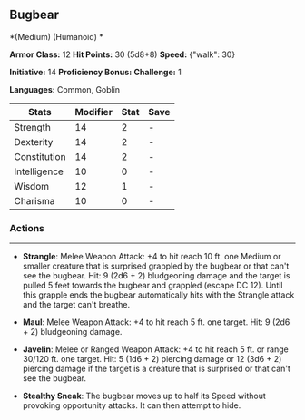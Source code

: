 ## Bugbear
*(Medium) (Humanoid) *

**Armor Class:** 12
**Hit Points:** 30 (5d8+8)
**Speed:** {"walk": 30}

**Initiative:** 14
**Proficiency Bonus:**
**Challenge:** 1

**Languages:** Common, Goblin



| Stats | Modifier | Stat | Save
| ---- | ---- | ---- | ---- |
| Strength | 14 | 2 | - |
| Dexterity | 14 | 2 | - |
| Constitution | 14 | 2 | - |
| Intelligence | 10 | 0 | - |
| Wisdom | 12 | 1 | - |
| Charisma | 10 | 0 | - |

### Actions
 --- 
- **Strangle**: Melee Weapon Attack: +4 to hit  reach 10 ft.  one Medium or smaller creature that is surprised  grappled by the bugbear  or that can't see the bugbear. Hit: 9 (2d6 + 2) bludgeoning damage  and the target is pulled 5 feet towards the bugbear and grappled (escape DC 12). Until this grapple ends  the bugbear automatically hits with the Strangle attack and the target can't breathe.

- **Maul**: Melee Weapon Attack: +4 to hit  reach 5 ft.  one target. Hit: 9 (2d6 + 2) bludgeoning damage.

- **Javelin**: Melee or Ranged Weapon Attack: +4 to hit  reach 5 ft. or range 30/120 ft.  one target. Hit: 5 (1d6 + 2) piercing damage  or 12 (3d6 + 2) piercing damage if the target is a creature that is surprised or that can't see the bugbear.

- **Stealthy Sneak**: The bugbear moves up to half its Speed without provoking opportunity attacks. It can then attempt to hide.

